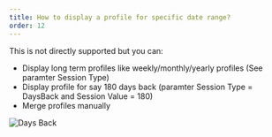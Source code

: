```yaml
---
title: How to display a profile for specific date range?
order: 12
---
```

This is not directly supported but you can:
* Display long term profiles like weekly/monthly/yearly profiles (See paramter Session Type)
* Display profile for say 180 days back (paramter Session Type = DaysBack and Session Value = 180)
* Merge profiles manually

![Days Back](/media/daysback.png")
